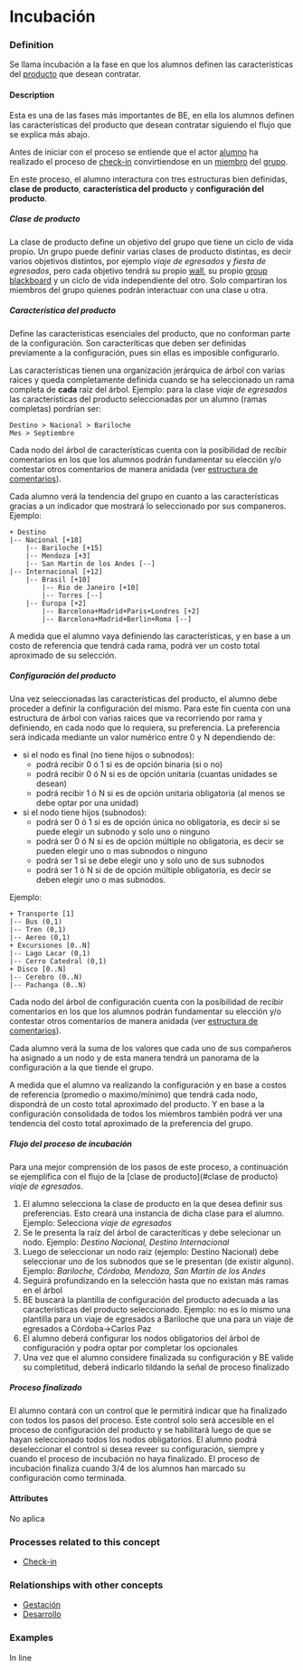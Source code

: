 Incubación
======

### Definition
Se llama incubación a la fase en que los alumnos definen las características del [producto](producto.md) que desean contratar.

#### Description
Esta es una de las fases más importantes de BE, en ella los alumnos definen las características del producto que desean contratar siguiendo el flujo que se explica más abajo. 

Antes de iniciar con el proceso se entiende que el actor [alumno](../actors/alumno.md) ha realizado el proceso de [check-in](../process/check-in.md) convirtiendose en un [miembro](../actors/miembro.md) del [grupo](../actors/grupo.md).

En este proceso, el alumno interactura con tres estructuras bien definidas, **clase de producto**, **característica del producto** y **configuración del producto**.

##### Clase de producto
La clase de producto define un objetivo del grupo que tiene un ciclo de vida propio. Un grupo puede definir varias clases de producto distintas, es decir varios objetivos distintos, por ejemplo *viaje de egresados* y *fiesta de egresados*, pero cada objetivo tendrá su propio [wall](wall.md), su propio [group blackboard](group-blackboard.md) y un ciclo de vida independiente del otro. Solo compartiran los miembros del grupo quienes podrán interactuar con una clase u otra.

##### Característica del producto
Define las características esenciales del producto, que no conforman parte de la configuración. Son caracteríticas que deben ser definidas previamente a la configuración, pues sin ellas es imposible configurarlo. 

Las características tienen una organización jerárquica de árbol con varias raices y queda completamente definida cuando se ha seleccionado un rama completa de **cada** raiz del árbol. Ejemplo: para la clase *viaje de egresados* las características del producto seleccionadas por un alumno (ramas completas) pordrían ser: 
```
Destino > Nacional > Bariloche
Mes > Septiembre
```
Cada nodo del árbol de características cuenta con la posibilidad de recibir comentarios en los que los alumnos podrán fundamentar su elección y/o contestar otros comentarios de manera anidada (ver [estructura de comentarios](estructura-de-comentarios.md)).

Cada alumno verá la tendencia del grupo en cuanto a las características gracias a un indicador que mostrará lo seleccionado por sus companeros. Ejemplo:
```
+ Destino
|-- Nacional [+18]
    |-- Bariloche [+15]
    |-- Mendoza [+3]
    |-- San Martín de los Andes [--]
|-- Internacional [+12]
    |-- Brasil [+10]
        |-- Rio de Janeiro [+10]
        |-- Torres [--]
    |-- Europa [+2]
        |-- Barcelona+Madrid+Paris+Londres [+2]
        |-- Barcelona+Madrid+Berlin+Roma [--]
```

A medida que el alumno vaya definiendo las características, y en base a un costo de referencia que tendrá cada rama, podrá ver un costo total aproximado de su selección.

##### Configuración del producto
Una vez seleccionadas las características del producto, el alumno debe proceder a definir la configuración del mismo. Para este fin cuenta con una estructura de árbol con varias raices que va recorriendo por rama y definiendo, en cada nodo que lo requiera, su preferencia.
La preferencia será indicada mediante un valor numérico entre 0 y N dependiendo de:

* si el nodo es final (no tiene hijos o subnodos):
    * podrá recibir 0 ó 1 si es de opción binaria (si o no)
    * podrá recibir 0 ó N si es de opción unitaria (cuantas unidades se desean)
    * podrá recibir 1 ó N si es de opción unitaria obligatoria (al menos se debe optar por una unidad)
* si el nodo tiene hijos (subnodos):
    * podrá ser 0 ó 1 si es de opción única no obligatoria, es decir si se puede elegir un subnodo y solo uno o ninguno
    * podrá ser 0 ó N si es de opción múltiple no obligatoria, es decir se pueden elegir uno o mas subnodos o ninguno
    * podrá ser 1 si se debe elegir uno y solo uno de sus subnodos
    * podrá ser 1 ó N si de de opción múltiple obligatoria, es decir se deben elegir uno o mas subnodos.

Ejemplo:
```
+ Transporte [1]
|-- Bus (0,1)
|-- Tren (0,1)
|-- Aereo (0,1)
+ Excursiones [0..N]
|-- Lago Lacar (0,1)
|-- Cerro Catedral (0,1)
+ Disco [0..N]
|-- Cerebro (0..N)
|-- Pachanga (0..N)
```
Cada nodo del árbol de configuración cuenta con la posibilidad de recibir comentarios en los que los alumnos podrán fundamentar su elección y/o contestar otros comentarios de manera anidada (ver [estructura de comentarios](estructura-de-comentarios.md)).

Cada alumno verá la suma de los valores que cada uno de sus compañeros ha asignado a un nodo y de esta manera tendrá un panorama de la configuración a la que tiende el grupo.

A medida que el alumno va realizando la configuración y en base a costos de referencia (promedio o maximo/mínimo) que tendrá cada nodo, dispondrá de un costo total aproximado del producto. Y en base a la configuración consolidada de todos los miembros también podrá ver una tendencia del costo total aproximado de la preferencia del grupo.

##### Flujo del proceso de incubación
Para una mejor comprensión de los pasos de este proceso, a continuación se ejemplifica con el flujo de la [clase de producto](#clase de producto) *viaje de egresados*.

1. El alumno selecciona la clase de producto en la que desea definir sus preferencias. Esto creará una instancia de dicha clase para el alumno. Ejemplo: Selecciona *viaje de egresados*
2. Se le presenta la raíz del árbol de caracteríticas y debe selecionar un nodo. Ejemplo: *Destino Nacional, Destino Internacional*
3. Luego de seleccionar un nodo raíz (ejemplo: Destino Nacional) debe seleccionar uno de los subnodos que se le presentan (de existir alguno). Ejemplo: *Bariloche, Córdoba, Mendoza, San Martín de los Andes*
4. Seguirá profundizando en la selección hasta que no existan más ramas en el árbol
5. BE buscará la plantilla de configuración del producto adecuada a las características del producto seleccionado. Ejemplo: no es lo mismo una plantilla para un viaje de egresados a Bariloche que una para un viaje de egresados a Córdoba->Carlos Paz
6. El alumno deberá configurar los nodos obligatorios del árbol de configuración y podra optar por completar los opcionales
7. Una vez que el alumno considere finalizada su configuración y BE valide su completitud, deberá indicarlo tildando la señal de proceso finalizado

##### Proceso finalizado
El alumno contará con un control que le permitirá indicar que ha finalizado con todos los pasos del proceso. Este control solo será accesible en el proceso de configuración del producto y se habilitará luego de que se hayan seleccionado todos los nodos obligatorios.
El alumno podrá deseleccionar el control si desea reveer su configuración, siempre y cuando el proceso de incubación no haya finalizado.
El proceso de incubación finaliza cuando 3/4 de los alumnos han marcado su configuración como terminada.

#### Attributes
No aplica

### Processes related to this concept
* [Check-in](../process/check-in.md)

### Relationships with other concepts
* [Gestación](gestacion.md)
* [Desarrollo](desarrollo.md)

### Examples 
In line
